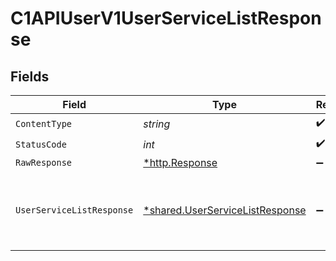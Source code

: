 # C1APIUserV1UserServiceListResponse


## Fields

| Field                                                                                             | Type                                                                                              | Required                                                                                          | Description                                                                                       |
| ------------------------------------------------------------------------------------------------- | ------------------------------------------------------------------------------------------------- | ------------------------------------------------------------------------------------------------- | ------------------------------------------------------------------------------------------------- |
| `ContentType`                                                                                     | *string*                                                                                          | :heavy_check_mark:                                                                                | N/A                                                                                               |
| `StatusCode`                                                                                      | *int*                                                                                             | :heavy_check_mark:                                                                                | N/A                                                                                               |
| `RawResponse`                                                                                     | [*http.Response](https://pkg.go.dev/net/http#Response)                                            | :heavy_minus_sign:                                                                                | N/A                                                                                               |
| `UserServiceListResponse`                                                                         | [*shared.UserServiceListResponse](../../models/shared/userservicelistresponse.md)                 | :heavy_minus_sign:                                                                                | The UserServiceListResponse message contains a list of results and a nextPageToken if applicable. |